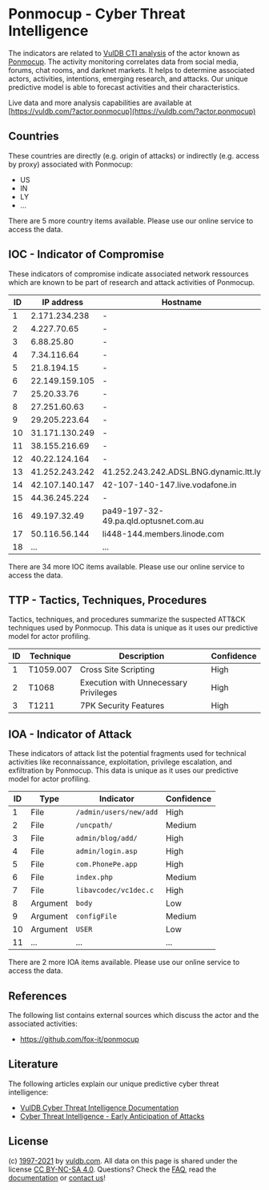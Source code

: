 # Ponmocup - Cyber Threat Intelligence

The indicators are related to [VulDB CTI analysis](https://vuldb.com/?doc.cti) of the actor known as [Ponmocup](https://vuldb.com/?actor.ponmocup). The activity monitoring correlates data from social media, forums, chat rooms, and darknet markets. It helps to determine associated actors, activities, intentions, emerging research, and attacks. Our unique predictive model is able to forecast activities and their characteristics.

Live data and more analysis capabilities are available at [https://vuldb.com/?actor.ponmocup](https://vuldb.com/?actor.ponmocup)

## Countries

These countries are directly (e.g. origin of attacks) or indirectly (e.g. access by proxy) associated with Ponmocup:

* US
* IN
* LY
* ...

There are 5 more country items available. Please use our online service to access the data.

## IOC - Indicator of Compromise

These indicators of compromise indicate associated network ressources which are known to be part of research and attack activities of Ponmocup.

ID | IP address | Hostname | Confidence
-- | ---------- | -------- | ----------
1 | 2.171.234.238 | - | High
2 | 4.227.70.65 | - | High
3 | 6.88.25.80 | - | High
4 | 7.34.116.64 | - | High
5 | 21.8.194.15 | - | High
6 | 22.149.159.105 | - | High
7 | 25.20.33.76 | - | High
8 | 27.251.60.63 | - | High
9 | 29.205.223.64 | - | High
10 | 31.171.130.249 | - | High
11 | 38.155.216.69 | - | High
12 | 40.22.124.164 | - | High
13 | 41.252.243.242 | 41.252.243.242.ADSL.BNG.dynamic.ltt.ly | High
14 | 42.107.140.147 | 42-107-140-147.live.vodafone.in | High
15 | 44.36.245.224 | - | High
16 | 49.197.32.49 | pa49-197-32-49.pa.qld.optusnet.com.au | High
17 | 50.116.56.144 | li448-144.members.linode.com | High
18 | ... | ... | ...

There are 34 more IOC items available. Please use our online service to access the data.

## TTP - Tactics, Techniques, Procedures

Tactics, techniques, and procedures summarize the suspected ATT&CK techniques used by Ponmocup. This data is unique as it uses our predictive model for actor profiling.

ID | Technique | Description | Confidence
-- | --------- | ----------- | ----------
1 | T1059.007 | Cross Site Scripting | High
2 | T1068 | Execution with Unnecessary Privileges | High
3 | T1211 | 7PK Security Features | High

## IOA - Indicator of Attack

These indicators of attack list the potential fragments used for technical activities like reconnaissance, exploitation, privilege escalation, and exfiltration by Ponmocup. This data is unique as it uses our predictive model for actor profiling.

ID | Type | Indicator | Confidence
-- | ---- | --------- | ----------
1 | File | `/admin/users/new/add` | High
2 | File | `/uncpath/` | Medium
3 | File | `admin/blog/add/` | High
4 | File | `admin/login.asp` | High
5 | File | `com.PhonePe.app` | High
6 | File | `index.php` | Medium
7 | File | `libavcodec/vc1dec.c` | High
8 | Argument | `body` | Low
9 | Argument | `configFile` | Medium
10 | Argument | `USER` | Low
11 | ... | ... | ...

There are 2 more IOA items available. Please use our online service to access the data.

## References

The following list contains external sources which discuss the actor and the associated activities:

* https://github.com/fox-it/ponmocup

## Literature

The following articles explain our unique predictive cyber threat intelligence:

* [VulDB Cyber Threat Intelligence Documentation](https://vuldb.com/?doc.cti)
* [Cyber Threat Intelligence - Early Anticipation of Attacks](https://www.scip.ch/en/?labs.20201022)

## License

(c) [1997-2021](https://vuldb.com/?doc.changelog) by [vuldb.com](https://vuldb.com/?doc.about). All data on this page is shared under the license [CC BY-NC-SA 4.0](https://creativecommons.org/licenses/by-nc-sa/4.0/). Questions? Check the [FAQ](https://vuldb.com/?doc.faq), read the [documentation](https://vuldb.com/?doc) or [contact us](https://vuldb.com/?contact)!
